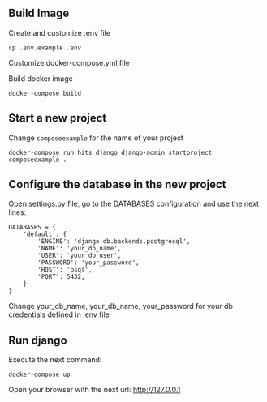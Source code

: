 ## Build Image

Create and customize .env file
```
cp .env.example .env
```

Customize docker-compose.yml file

Build docker image
```
docker-compose build
```

## Start a new project

Change `composeexample` for the name of your project

```
docker-compose run hits_django django-admin startproject composeexample .
```

## Configure the database in the new project

Open settings.py file, go to the DATABASES configuration and use the next lines:

```
DATABASES = {
    'default': {
        'ENGINE': 'django.db.backends.postgresql',
        'NAME': 'your_db_name',
        'USER': 'your_db_user',
        'PASSWORD': 'your_password',
        'HOST': 'psql',
        'PORT': 5432,
    }
}
```

Change your_db_name, your_db_name, your_password for your db credentials defined in .env file

## Run django

Execute the next command:

```
docker-compose up
```

Open your browser with the next url: http://127.0.0.1
